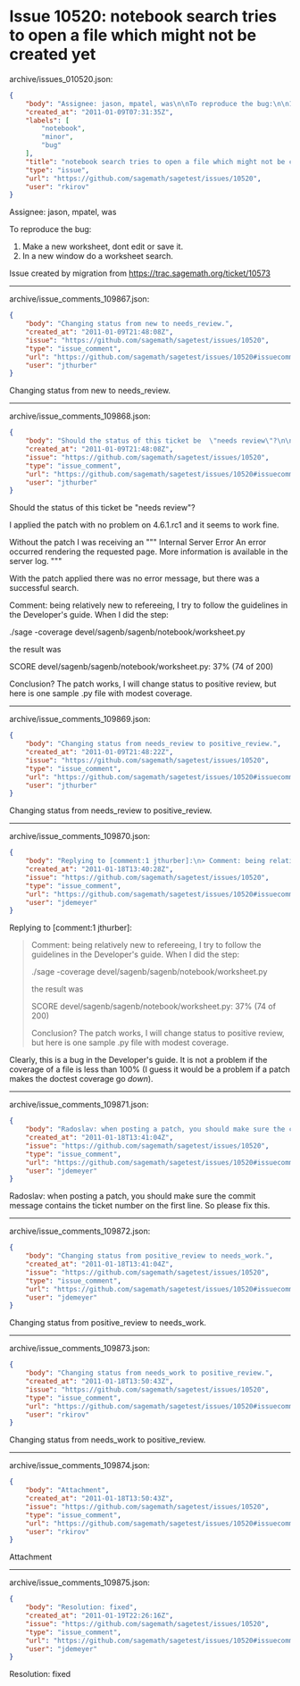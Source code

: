 # Issue 10520: notebook search tries to open a file which might not be created yet

archive/issues_010520.json:
```json
{
    "body": "Assignee: jason, mpatel, was\n\nTo reproduce the bug:\n\n1. Make a new worksheet, dont edit or save it.\n2. In a new window do a worksheet search.\n\nIssue created by migration from https://trac.sagemath.org/ticket/10573\n\n",
    "created_at": "2011-01-09T07:31:35Z",
    "labels": [
        "notebook",
        "minor",
        "bug"
    ],
    "title": "notebook search tries to open a file which might not be created yet",
    "type": "issue",
    "url": "https://github.com/sagemath/sagetest/issues/10520",
    "user": "rkirov"
}
```
Assignee: jason, mpatel, was

To reproduce the bug:

1. Make a new worksheet, dont edit or save it.
2. In a new window do a worksheet search.

Issue created by migration from https://trac.sagemath.org/ticket/10573





---

archive/issue_comments_109867.json:
```json
{
    "body": "Changing status from new to needs_review.",
    "created_at": "2011-01-09T21:48:08Z",
    "issue": "https://github.com/sagemath/sagetest/issues/10520",
    "type": "issue_comment",
    "url": "https://github.com/sagemath/sagetest/issues/10520#issuecomment-109867",
    "user": "jthurber"
}
```

Changing status from new to needs_review.



---

archive/issue_comments_109868.json:
```json
{
    "body": "Should the status of this ticket be  \"needs review\"?\n\nI applied the patch with no problem on 4.6.1.rc1 and it seems to work fine.  \n\nWithout the patch I was receiving an \n\"\"\"\nInternal Server Error\nAn error occurred rendering the requested page. More information is available in the server log.\n\"\"\"\n\nWith the patch applied there was no error message, but there was a successful search.\n\nComment: being relatively new to refereeing, I try to follow the guidelines in the Developer's guide.\nWhen I did the step:\n\n./sage -coverage devel/sagenb/sagenb/notebook/worksheet.py\n\nthe result was \n\nSCORE devel/sagenb/sagenb/notebook/worksheet.py: 37% (74 of 200)\n\nConclusion?  The patch works, I will change status to positive review, but here is one sample .py file with modest coverage.",
    "created_at": "2011-01-09T21:48:08Z",
    "issue": "https://github.com/sagemath/sagetest/issues/10520",
    "type": "issue_comment",
    "url": "https://github.com/sagemath/sagetest/issues/10520#issuecomment-109868",
    "user": "jthurber"
}
```

Should the status of this ticket be  "needs review"?

I applied the patch with no problem on 4.6.1.rc1 and it seems to work fine.  

Without the patch I was receiving an 
"""
Internal Server Error
An error occurred rendering the requested page. More information is available in the server log.
"""

With the patch applied there was no error message, but there was a successful search.

Comment: being relatively new to refereeing, I try to follow the guidelines in the Developer's guide.
When I did the step:

./sage -coverage devel/sagenb/sagenb/notebook/worksheet.py

the result was 

SCORE devel/sagenb/sagenb/notebook/worksheet.py: 37% (74 of 200)

Conclusion?  The patch works, I will change status to positive review, but here is one sample .py file with modest coverage.



---

archive/issue_comments_109869.json:
```json
{
    "body": "Changing status from needs_review to positive_review.",
    "created_at": "2011-01-09T21:48:22Z",
    "issue": "https://github.com/sagemath/sagetest/issues/10520",
    "type": "issue_comment",
    "url": "https://github.com/sagemath/sagetest/issues/10520#issuecomment-109869",
    "user": "jthurber"
}
```

Changing status from needs_review to positive_review.



---

archive/issue_comments_109870.json:
```json
{
    "body": "Replying to [comment:1 jthurber]:\n> Comment: being relatively new to refereeing, I try to follow the guidelines in the Developer's guide.\n> When I did the step:\n> \n> ./sage -coverage devel/sagenb/sagenb/notebook/worksheet.py\n> \n> the result was \n> \n> SCORE devel/sagenb/sagenb/notebook/worksheet.py: 37% (74 of 200)\n> \n> Conclusion?  The patch works, I will change status to positive review, but here is one sample .py file with modest coverage.\n\nClearly, this is a bug in the Developer's guide.  It is not a problem if the coverage of a file is less than 100% (I guess it would be a problem if a patch makes the doctest coverage go *down*).",
    "created_at": "2011-01-18T13:40:28Z",
    "issue": "https://github.com/sagemath/sagetest/issues/10520",
    "type": "issue_comment",
    "url": "https://github.com/sagemath/sagetest/issues/10520#issuecomment-109870",
    "user": "jdemeyer"
}
```

Replying to [comment:1 jthurber]:
> Comment: being relatively new to refereeing, I try to follow the guidelines in the Developer's guide.
> When I did the step:
> 
> ./sage -coverage devel/sagenb/sagenb/notebook/worksheet.py
> 
> the result was 
> 
> SCORE devel/sagenb/sagenb/notebook/worksheet.py: 37% (74 of 200)
> 
> Conclusion?  The patch works, I will change status to positive review, but here is one sample .py file with modest coverage.

Clearly, this is a bug in the Developer's guide.  It is not a problem if the coverage of a file is less than 100% (I guess it would be a problem if a patch makes the doctest coverage go *down*).



---

archive/issue_comments_109871.json:
```json
{
    "body": "Radoslav: when posting a patch, you should make sure the commit message contains the ticket number on the first line.  So please fix this.",
    "created_at": "2011-01-18T13:41:04Z",
    "issue": "https://github.com/sagemath/sagetest/issues/10520",
    "type": "issue_comment",
    "url": "https://github.com/sagemath/sagetest/issues/10520#issuecomment-109871",
    "user": "jdemeyer"
}
```

Radoslav: when posting a patch, you should make sure the commit message contains the ticket number on the first line.  So please fix this.



---

archive/issue_comments_109872.json:
```json
{
    "body": "Changing status from positive_review to needs_work.",
    "created_at": "2011-01-18T13:41:04Z",
    "issue": "https://github.com/sagemath/sagetest/issues/10520",
    "type": "issue_comment",
    "url": "https://github.com/sagemath/sagetest/issues/10520#issuecomment-109872",
    "user": "jdemeyer"
}
```

Changing status from positive_review to needs_work.



---

archive/issue_comments_109873.json:
```json
{
    "body": "Changing status from needs_work to positive_review.",
    "created_at": "2011-01-18T13:50:43Z",
    "issue": "https://github.com/sagemath/sagetest/issues/10520",
    "type": "issue_comment",
    "url": "https://github.com/sagemath/sagetest/issues/10520#issuecomment-109873",
    "user": "rkirov"
}
```

Changing status from needs_work to positive_review.



---

archive/issue_comments_109874.json:
```json
{
    "body": "Attachment",
    "created_at": "2011-01-18T13:50:43Z",
    "issue": "https://github.com/sagemath/sagetest/issues/10520",
    "type": "issue_comment",
    "url": "https://github.com/sagemath/sagetest/issues/10520#issuecomment-109874",
    "user": "rkirov"
}
```

Attachment



---

archive/issue_comments_109875.json:
```json
{
    "body": "Resolution: fixed",
    "created_at": "2011-01-19T22:26:16Z",
    "issue": "https://github.com/sagemath/sagetest/issues/10520",
    "type": "issue_comment",
    "url": "https://github.com/sagemath/sagetest/issues/10520#issuecomment-109875",
    "user": "jdemeyer"
}
```

Resolution: fixed
